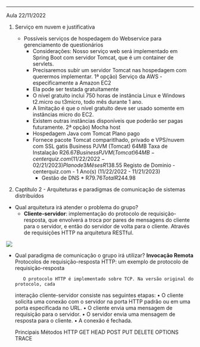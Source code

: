 ---------------------------------------------------------------------------------------------------
Aula 22/11/2022
1. Serviço em nuvem e justificativa
   - Possíveis serviços de hospedagem do Webservice para gerenciamento de questionários
       * Considerações: Nosso serviço web será implementado em Spring Boot com servidor Tomcat, que é um container de servlets.
       * Precisaremos subir um servidor Tomcat nas hospedagem com querermos implementar.
    1ª opção) Serviço da AWS - especificamente a Amazon EC2
        - Ela pode ser testada gratuitamente
        - O nível gratuito inclui 750 horas de instância Linux e Windows t2.micro ou t3micro, todo mês durante 1 ano.
        - A limitação é que o nível gratuito deve ser usado somente em instâncias micro do EC2.
        - Existem outras instâncias disponíveis que poderão ser pagas futuramente.
    2ª opção) Mocha host
       - Hospedagem Java com Tomcat
        Plano pago 
        - Fornece pacote Tomcat comparitlhado, privado e VPS/nuvem com SSL gatis
            Business PJVM (Tomcat) 64MB Taxa de Instalação	R$26.67
            Business PJVM (Tomcat) 64MB - centerquiz.com (11/22/2022 - 02/21/2023) Plano de 3 Mêses	R$138.55
            Registo de Dominio - centerquiz.com - 1 Ano(s) (11/22/2022 - 11/21/2023)
            + Gestão de DNS *	R$79.76
            Total	R$244.98

2. Captítulo 2 - Arquiteturas e paradigmas de comunicação de sistemas distribuídos
  * Qual arquitetura irá atender o problema do grupo?
     - **Cliente-servidor**: implementação do protocolo de requisição-resposta, que envolverá a troca por pares de mensagens do cliente para o servidor,
     e então do servidor de volta para o cliente. Através de requisições HTTP na arquitetura RESTful.
<img src="https://user-images.githubusercontent.com/85274838/203180015-831c3210-aea7-43c8-88cb-d1d790aa01f9.png"/>

  * Qual paradigma de comunicação o grupo irá utilizar?
      **Invocação Remota**
      Protocolos de requisição-resposta
           HTTP: um exemplo de protocolo de requisição-resposta

           O protocolo HTTP é implementado sobre TCP. Na versão original do protocolo, cada
      interação cliente-servidor consiste nas seguintes etapas:
      • O cliente solicita uma conexão com o servidor na porta HTTP padrão ou em uma
      porta especificada no URL.
      • O cliente envia uma mensagem de requisição para o servidor.
      • O servidor envia uma mensagem de resposta para o cliente.
      • A conexão é fechada.

      Principais Métodos HTTP
      GET   HEAD    POST  PUT  DELETE  OPTIONS  TRACE
